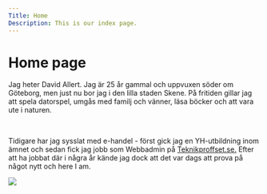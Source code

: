 ```yaml
---
Title: Home
Description: This is our index page.
---
```


Home page
==========================

<p>Jag heter David Allert. Jag är 25 år gammal och uppvuxen söder om Göteborg, men just nu bor jag i den lilla staden Skene. På fritiden gillar jag att spela datorspel, umgås med familj och vänner, läsa böcker och att vara ute i naturen.</p>
<br>
<p>Tidigare har jag sysslat med e-handel - först gick jag en YH-utbildning inom ämnet och sedan fick jag jobb som Webbadmin på <a href="https://www.teknikproffset.se">Teknikproffset.se.</a> Efter att ha jobbat där i några år kände jag dock att det var dags att prova på något nytt och here I am.</p>
<img class="david" src="image/david.jpg">
